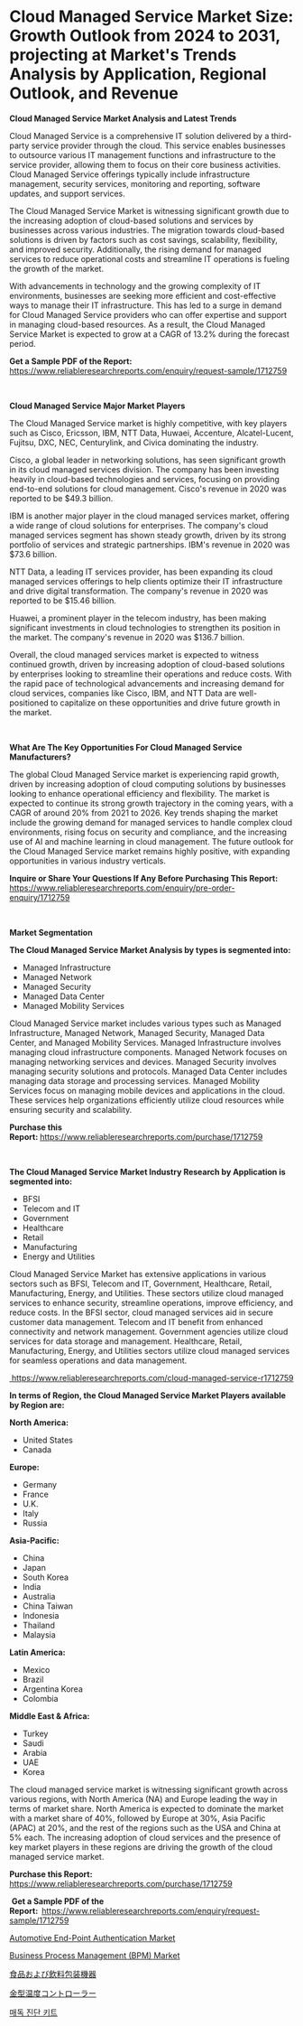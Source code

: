 <p><h1>Cloud Managed Service Market Size: Growth Outlook from 2024 to 2031, projecting at Market's Trends Analysis by Application, Regional Outlook, and Revenue</h1></p><p><strong>Cloud Managed Service Market Analysis and Latest Trends</strong></p>
<p><p>Cloud Managed Service is a comprehensive IT solution delivered by a third-party service provider through the cloud. This service enables businesses to outsource various IT management functions and infrastructure to the service provider, allowing them to focus on their core business activities. Cloud Managed Service offerings typically include infrastructure management, security services, monitoring and reporting, software updates, and support services.</p><p>The Cloud Managed Service Market is witnessing significant growth due to the increasing adoption of cloud-based solutions and services by businesses across various industries. The migration towards cloud-based solutions is driven by factors such as cost savings, scalability, flexibility, and improved security. Additionally, the rising demand for managed services to reduce operational costs and streamline IT operations is fueling the growth of the market.</p><p>With advancements in technology and the growing complexity of IT environments, businesses are seeking more efficient and cost-effective ways to manage their IT infrastructure. This has led to a surge in demand for Cloud Managed Service providers who can offer expertise and support in managing cloud-based resources. As a result, the Cloud Managed Service Market is expected to grow at a CAGR of 13.2% during the forecast period.</p></p>
<p><strong>Get a Sample PDF of the Report:&nbsp;</strong> <a href="https://www.reliableresearchreports.com/enquiry/request-sample/1712759">https://www.reliableresearchreports.com/enquiry/request-sample/1712759</a></p>
<p>&nbsp;</p>
<p><strong>Cloud Managed Service Major Market Players</strong></p>
<p><p>The Cloud Managed Service market is highly competitive, with key players such as Cisco, Ericsson, IBM, NTT Data, Huwaei, Accenture, Alcatel-Lucent, Fujitsu, DXC, NEC, Centurylink, and Civica dominating the industry. </p><p>Cisco, a global leader in networking solutions, has seen significant growth in its cloud managed services division. The company has been investing heavily in cloud-based technologies and services, focusing on providing end-to-end solutions for cloud management. Cisco's revenue in 2020 was reported to be $49.3 billion.</p><p>IBM is another major player in the cloud managed services market, offering a wide range of cloud solutions for enterprises. The company's cloud managed services segment has shown steady growth, driven by its strong portfolio of services and strategic partnerships. IBM's revenue in 2020 was $73.6 billion.</p><p>NTT Data, a leading IT services provider, has been expanding its cloud managed services offerings to help clients optimize their IT infrastructure and drive digital transformation. The company's revenue in 2020 was reported to be $15.46 billion.</p><p>Huawei, a prominent player in the telecom industry, has been making significant investments in cloud technologies to strengthen its position in the market. The company's revenue in 2020 was $136.7 billion.</p><p>Overall, the cloud managed services market is expected to witness continued growth, driven by increasing adoption of cloud-based solutions by enterprises looking to streamline their operations and reduce costs. With the rapid pace of technological advancements and increasing demand for cloud services, companies like Cisco, IBM, and NTT Data are well-positioned to capitalize on these opportunities and drive future growth in the market.</p></p>
<p>&nbsp;</p>
<p><strong>What Are The Key Opportunities For Cloud Managed Service Manufacturers?</strong></p>
<p><p>The global Cloud Managed Service market is experiencing rapid growth, driven by increasing adoption of cloud computing solutions by businesses looking to enhance operational efficiency and flexibility. The market is expected to continue its strong growth trajectory in the coming years, with a CAGR of around 20% from 2021 to 2026. Key trends shaping the market include the growing demand for managed services to handle complex cloud environments, rising focus on security and compliance, and the increasing use of AI and machine learning in cloud management. The future outlook for the Cloud Managed Service market remains highly positive, with expanding opportunities in various industry verticals.</p></p>
<p><strong>Inquire or Share Your Questions If Any Before Purchasing This Report:</strong> <a href="https://www.reliableresearchreports.com/enquiry/pre-order-enquiry/1712759">https://www.reliableresearchreports.com/enquiry/pre-order-enquiry/1712759</a></p>
<p>&nbsp;</p>
<p><strong>Market Segmentation</strong></p>
<p><strong>The Cloud Managed Service Market Analysis by types is segmented into:</strong></p>
<p><ul><li>Managed Infrastructure</li><li>Managed Network</li><li>Managed Security</li><li>Managed Data Center</li><li>Managed Mobility Services</li></ul></p>
<p><p>Cloud Managed Service market includes various types such as Managed Infrastructure, Managed Network, Managed Security, Managed Data Center, and Managed Mobility Services. Managed Infrastructure involves managing cloud infrastructure components. Managed Network focuses on managing networking services and devices. Managed Security involves managing security solutions and protocols. Managed Data Center includes managing data storage and processing services. Managed Mobility Services focus on managing mobile devices and applications in the cloud. These services help organizations efficiently utilize cloud resources while ensuring security and scalability.</p></p>
<p><strong>Purchase this Report:&nbsp;</strong><a href="https://www.reliableresearchreports.com/purchase/1712759">https://www.reliableresearchreports.com/purchase/1712759</a></p>
<p>&nbsp;</p>
<p><strong>The Cloud Managed Service Market Industry Research by Application is segmented into:</strong></p>
<p><ul><li>BFSI</li><li>Telecom and IT</li><li>Government</li><li>Healthcare</li><li>Retail</li><li>Manufacturing</li><li>Energy and Utilities</li></ul></p>
<p><p>Cloud Managed Service Market has extensive applications in various sectors such as BFSI, Telecom and IT, Government, Healthcare, Retail, Manufacturing, Energy, and Utilities. These sectors utilize cloud managed services to enhance security, streamline operations, improve efficiency, and reduce costs. In the BFSI sector, cloud managed services aid in secure customer data management. Telecom and IT benefit from enhanced connectivity and network management. Government agencies utilize cloud services for data storage and management. Healthcare, Retail, Manufacturing, Energy, and Utilities sectors utilize cloud managed services for seamless operations and data management.</p></p>
<p><a href="https://www.reliableresearchreports.com/cloud-managed-service-r1712759">&nbsp;https://www.reliableresearchreports.com/cloud-managed-service-r1712759</a></p>
<p><strong>In terms of Region, the Cloud Managed Service Market Players available by Region are:</strong></p>
<p>
    <p> <strong> North America: </strong>
        <ul>
            <li>United States</li>
            <li>Canada</li>
        </ul>
        </p> 
    <p> <strong> Europe: </strong>
        <ul>
            <li>Germany</li>
            <li>France</li>
            <li>U.K.</li>
            <li>Italy</li>
            <li>Russia</li>
        </ul>
        </p> 
    <p> <strong> Asia-Pacific: </strong>
        <ul>
            <li>China</li>
            <li>Japan</li>
            <li>South Korea</li>
            <li>India</li>
            <li>Australia</li>
            <li>China Taiwan</li>
            <li>Indonesia</li>
            <li>Thailand</li>
            <li>Malaysia</li>
        </ul>
        </p> 
    <p> <strong> Latin America: </strong>
        <ul>
            <li>Mexico</li>
            <li>Brazil</li>
            <li>Argentina Korea</li>
            <li>Colombia</li>
        </ul>
        </p> 
    <p> <strong> Middle East & Africa: </strong>
        <ul>
            <li>Turkey</li>
            <li>Saudi</li>
            <li>Arabia</li>
            <li>UAE</li>
            <li>Korea</li>
        </ul>
    </p>
    </p>
<p><p>The cloud managed service market is witnessing significant growth across various regions, with North America (NA) and Europe leading the way in terms of market share. North America is expected to dominate the market with a market share of 40%, followed by Europe at 30%, Asia Pacific (APAC) at 20%, and the rest of the regions such as the USA and China at 5% each. The increasing adoption of cloud services and the presence of key market players in these regions are driving the growth of the cloud managed service market.</p></p>
<p><strong>Purchase this Report: </strong><a href="https://www.reliableresearchreports.com/purchase/1712759">https://www.reliableresearchreports.com/purchase/1712759</a></p>
<p>&nbsp;<strong>Get a Sample PDF of the Report:&nbsp;&nbsp;</strong><a href="https://www.reliableresearchreports.com/enquiry/request-sample/1712759">https://www.reliableresearchreports.com/enquiry/request-sample/1712759</a></p>
<p><strong></strong></p>
<p><p><a href="https://github.com/yadanielu/Market-Research-Report-List-2/blob/main/automotive-end-point-authentication-market.md">Automotive End-Point Authentication Market</a></p><p><a href="https://github.com/AnnChovey2023/Market-Research-Report-List-2/blob/main/business-process-management-bpm-market.md">Business Process Management (BPM) Market</a></p><p><a href="https://github.com/NikitaBruen/Market-Research-Report-List-2/blob/main/529089368538.md">食品および飲料包装機器</a></p><p><a href="https://medium.com/@kathleencrooks2003/%E9%87%91%E5%9E%8B%E6%B8%A9%E5%BA%A6%E5%88%B6%E5%BE%A1%E8%A3%85%E7%BD%AE%E3%81%AE%E5%B8%82%E5%A0%B4%E3%82%B7%E3%82%A7%E3%82%A2-%E3%82%B5%E3%82%A4%E3%82%BA-%E3%83%88%E3%83%AC%E3%83%B3%E3%83%89-%E7%94%A3%E6%A5%AD%E5%88%86%E6%9E%90%E3%83%AC%E3%83%9D%E3%83%BC%E3%83%88-%E5%BF%9C%E7%94%A8%E5%88%A5-%E3%82%B4%E3%83%A0%E3%81%AE%E5%8A%A0%E5%B7%A5-%E3%83%80%E3%82%A4%E3%82%AB%E3%82%B9%E3%83%88-%E3%83%97%E3%83%A9%E3%82%B9%E3%83%81%E3%83%83%E3%82%AF%E3%81%AE%E5%8A%A0%E5%B7%A5-%E3%81%9D%E3%81%AE%E4%BB%96-%E7%A8%AE%E9%A1%9E%E5%88%A5-%E6%B0%B4%E5%9E%8B%E9%87%91%E5%9E%8B%E6%B8%A9%E5%BA%A6%E5%88%B6%E5%BE%A1%E8%A3%85%E7%BD%AE-%E6%B2%B9%E5%9E%8B%E9%87%91%E5%9E%8B%E6%B8%A9%E5%BA%A6%E5%88%B6%E5%BE%A1%E8%A3%85%E7%BD%AE-%E3%81%8A%E3%82%88%E3%81%B32024%E5%B9%B4%E3%81%8B-90e00f78d106">金型温度コントローラー</a></p><p><a href="https://github.com/JosefaRice/Market-Research-Report-List-2/blob/main/141498185598.md">매독 진단 키트</a></p></p>